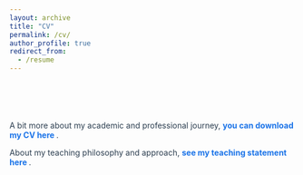 ```yaml
---
layout: archive
title: "CV"
permalink: /cv/
author_profile: true
redirect_from:
  - /resume
---
```


<h2 style="margin-bottom: 4em; text-align: left;"></h2>

<p style="text-align: left; font-size: 1em; color: #2c3e50;">
  A bit more about my academic and professional journey, 
  <a href="/assets/Nabeel_Maqsood_cv_Feb_2025.pdf" target="_blank" style="font-weight: bold; text-decoration: none; color: #1a73e8;">
    you can download my CV here
  </a>.
</p>

<p style="text-align: left; font-size: 1em; color: #2c3e50;">
  About my teaching philosophy and approach, 
  <a href="/assets/My Teaching Statement.pdf" target="_blank" style="font-weight: bold; text-decoration: none; color: #1a73e8;">
    see my teaching statement here
  </a>.
</p>

